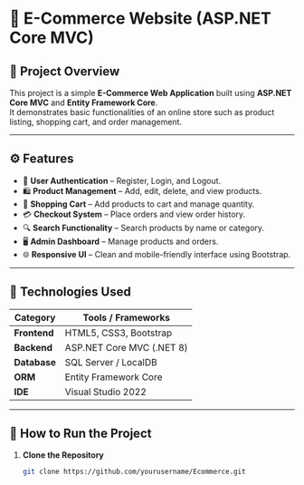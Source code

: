 # 🛒 E-Commerce Website (ASP.NET Core MVC)

## 📌 Project Overview
This project is a simple **E-Commerce Web Application** built using **ASP.NET Core MVC** and **Entity Framework Core**.  
It demonstrates basic functionalities of an online store such as product listing, shopping cart, and order management.

---

## ⚙️ Features
- 👤 **User Authentication** – Register, Login, and Logout.
- 🛍️ **Product Management** – Add, edit, delete, and view products.
- 🛒 **Shopping Cart** – Add products to cart and manage quantity.
- 💳 **Checkout System** – Place orders and view order history.
- 🔍 **Search Functionality** – Search products by name or category.
- 🖥️ **Admin Dashboard** – Manage products and orders.
- 🌐 **Responsive UI** – Clean and mobile-friendly interface using Bootstrap.

---

## 🧱 Technologies Used
| Category | Tools / Frameworks |
|-----------|--------------------|
| **Frontend** | HTML5, CSS3, Bootstrap |
| **Backend** | ASP.NET Core MVC (.NET 8) |
| **Database** | SQL Server / LocalDB |
| **ORM** | Entity Framework Core |
| **IDE** | Visual Studio 2022 |

---

## 🚀 How to Run the Project
1. **Clone the Repository**
   ```bash
   git clone https://github.com/yourusername/Ecommerce.git
